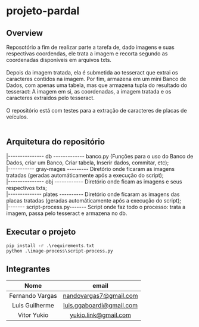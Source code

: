 # projeto-pardal

## Overview
Reposotório a fim de realizar parte a tarefa de, dado imagens e suas respectivas coordendas, ele trata a imagem e recorta segundo as coordenadas disponíveis em arquivos txts. <br></br>
Depois da imagem tratada, ela é submetida ao tesseract que extrai os caracteres contidos na imagem.
Por fim, armazena em um mini Banco de Dados, com apenas uma tabela, mas que armazena tupla do resultado do tesseract: A imagem em si, as coordenadas, a imagem tratada e os caracteres extraidos pelo tesseract. <br></br>
O repositório está com testes para a extração de caracteres de placas de veículos. <br></br>

## Arquitetura do repositório

|--------------- db ------------- banco.py (Funções para o uso do Banco de Dados, criar um Banco, Criar tabela, Inserir dados, commitar, etc);</br>
|----------- gray-mages --------- Diretório onde ficaram as imagens tratadas (geradas automáticamente após a execução do script);</br>
|--------------- obj ------------ Diretório onde ficam as imagens e seus respectivos txts;</br>
|-------------- plates ---------- Diretório onde ficaram as imagens das placas tratadas (geradas automáticamente após a execução do script);</br>
|------- script-process.py------- Script onde faz todo o processo: trata a imagem, passa pelo tesseract e armazena no db.</br>

## Executar o projeto
```
pip install -r .\requirements.txt
python .\image-process\script-process.py
```
## Integrantes
|      Nome       |           email          |
|:---------------:|:------------------------:|
| Fernando Vargas |  nandovargas7@gmail.com  |
|  Luis Guilherme | luis.ggaboardi@gmail.com |
|   Vitor Yukio   |   yukio.link@gmail.com   |
